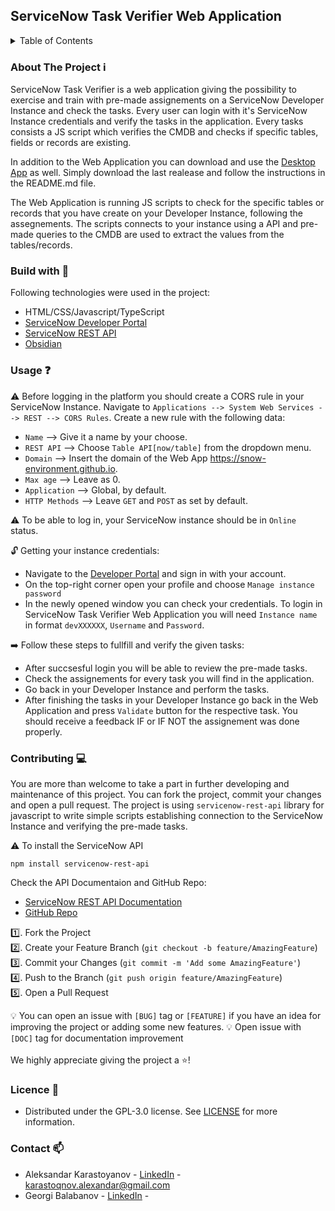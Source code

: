
## ServiceNow Task Verifier Web Application

<details>
  <summary>Table of Contents</summary>
  <ol>
	<li><a href="#about-the-project">About The Project</a></li>
    <li><a href="#usage">Usage</a></li>
    <li><a href="#contributing">Contributing</a></li>
    <li><a href="#license">License</a></li>
    <li><a href="#contact">Contact</a></li>
  </ol>
</details>


### About The Project :information_source:
ServiceNow Task Verifier is a web application giving the possibility to exercise and train with pre-made assignements on a ServiceNow Developer Instance and check the tasks. Every user can login with it's ServiceNow Instance credentials and verify the tasks in the application. Every tasks consists a JS script which verifies the CMDB and checks if specific tables, fields or records are existing. 

In addition to the Web Application you can download and use the [Desktop App](https://github.com/karastoyanov/servicenow-devinstance-project) as well. Simply download the last realease and follow the instructions in the README.md file.

The Web Application is running JS scripts to check for the specific tables or records that you have create on your Developer Instance, following the assegnements. The scripts connects to your instance using a API and pre-made queries to the CMDB are used to extract the values from the tables/records.


### Build with :wrench:
Following technologies were used in the project:
 * HTML/CSS/Javascript/TypeScript
 * [ServiceNow Developer Portal](https://developer.servicenow.com/dev.do#!/)
 * [ServiceNow REST API](https://www.npmjs.com/package/servicenow-rest-api?activeTab=readme)
 * [Obsidian](https://obsidian.md/) 


### Usage :question:
:warning: Before logging in the platform you should create a CORS rule in your ServiceNow Instance. Navigate to `Applications --> System Web Services --> REST --> CORS Rules`. Create a new rule with the following data:
* `Name` --> Give it a name by your choose.
* `REST API` --> Choose `Table API[now/table]` from the dropdown menu.
* `Domain` --> Insert the domain of the Web App https://snow-environment.github.io.
* `Max age` --> Leave as 0.
* `Application` --> Global, by default.
* `HTTP Methods` --> Leave `GET` and `POST` as set by default.

:warning: To be able to log in, your ServiceNow instance should be in `Online` status. 

:unlock: Getting your instance credentials:
* Navigate to the [Developer Portal](https://developer.servicenow.com/dev.do#!/) and sign in with your account.
* On the top-right corner open your profile and choose `Manage instance password`
* In the newly opened window you can check your credentials. To login in ServiceNow Task Verifier Web Application you will need `Instance name` in format `devXXXXXX`, `Username` and `Password`.

:arrow_right: Follow these steps to fullfill and verify the given tasks:
* After succsesful login you will be able to review the pre-made tasks.
* Check the assignements for every task you will find in the application.
* Go back in your Developer Instance and perform the tasks. 
* After finishing the tasks in your Developer Instance go back in the Web Application and press `Validate` button for the respective task. You should receive a feedback IF or IF NOT the assignement was done properly. 


### Contributing :computer:
 You are more than welcome to take a part in further developing and maintenance of this project. You can fork the project, commit your changes and open a pull request. The project is using `servicenow-rest-api` library for javascript to write simple scripts establishing connection to the ServiceNow Instance and verifying the pre-made tasks. 
 
 :warning: To install the ServiceNow API
```
npm install servicenow-rest-api
``` 

 Check the API Documentaion and GitHub Repo:
 *  [ServiceNow REST API Documentation](https://www.npmjs.com/package/servicenow-rest-api-with-promise)
 *  [GitHub Repo](https://github.com/SahilRS200/servicenow-rest-api)

 :one:. Fork the Project </br>
 :two:. Create your Feature Branch (`git checkout -b feature/AmazingFeature`) </br>
 :three:. Commit your Changes (`git commit -m 'Add some AmazingFeature'`) </br>
 :four:. Push to the Branch (`git push origin feature/AmazingFeature`) </br>
 :five:. Open a Pull Request </br>
 
 :bulb: You can open an issue with `[BUG]` tag or `[FEATURE]` if you have an idea for improving the project or adding some new features.
 :bulb: Open issue with `[DOC]` tag for documentation improvement </br>
 </br>
 We highly appreciate giving the project a :star:!

### Licence :scroll:
* Distributed under the GPL-3.0 license. See [LICENSE](https://github.com/snow-environment/snow-environment.github.io/blob/main/LICENSE.md) for more information.


### Contact :mailbox: 
 * Aleksandar Karastoyanov - [LinkedIn](https://www.linkedin.com/in/aleksandar-karastoyanov/) - karastoqnov.alexandar@gmail.com
 * Georgi Balabanov - [LinkedIn](https://www.linkedin.com/in/georgi-balabanov-366501210/) - 
